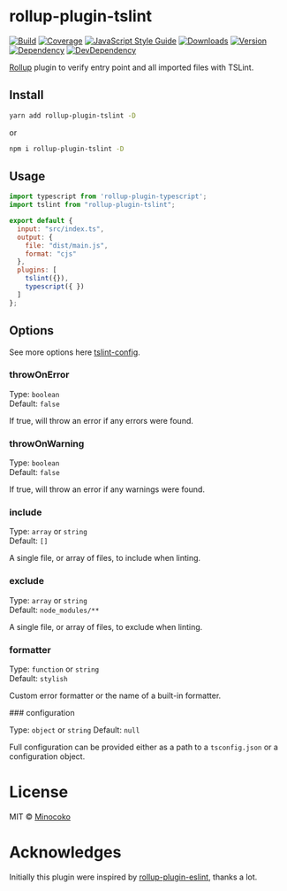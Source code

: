 # rollup-plugin-tslint 

[![Build][travis-img]][travis]
[![Coverage][coveralls-img]][coveralls]
[![JavaScript Style Guide][standard-img]][standard]
[![Downloads][rollup-plugin-tslint-dt-img]][rollup-plugin-tslint-pkg]
[![Version][rollup-plugin-tslint-v-img]][rollup-plugin-tslint-pkg]
[![Dependency][dependency-img]][dependency]
[![DevDependency][devDependency-img]][dependency]

[travis-img]: https://travis-ci.org/minocoko/rollup-plugin-tslint.svg
[travis]: https://travis-ci.org/minocoko/rollup-plugin-tslint
[coveralls-img]: https://coveralls.io/repos/github/minocoko/rollup-plugin-tslint/badge.svg
[coveralls]: https://coveralls.io/github/minocoko/rollup-plugin-tslint
[standard-img]: https://img.shields.io/badge/code_style-standard-brightgreen.svg
[standard]: https://standardjs.com
[rollup-plugin-tslint-pkg]: https://www.npmjs.com/package/rollup-plugin-tslint
[rollup-plugin-tslint-dt-img]: https://img.shields.io/npm/dt/rollup-plugin-tslint.svg
[rollup-plugin-tslint-v-img]: https://img.shields.io/npm/v/rollup-plugin-tslint.svg
[dependency]: https://david-dm.org/minocoko/rollup-plugin-tslint
[dependency-img]: https://david-dm.org/minocoko/rollup-plugin-tslint/status.svg
[devDependency-img]: https://david-dm.org/minocoko/rollup-plugin-tslint/dev-status.svg
[rollup]: https://github.com/rollup/rollup
[tslint-config]: https://palantir.github.io/tslint/usage/configuration
[rollup-plugin-eslint]: https://github.com/TrySound/rollup-plugin-eslint

[Rollup] plugin to verify entry point and all imported files with TSLint.


## Install

```sh
yarn add rollup-plugin-tslint -D
```

or 

```sh
npm i rollup-plugin-tslint -D
```


## Usage

```js
import typescript from 'rollup-plugin-typescript';
import tslint from "rollup-plugin-tslint";

export default {
  input: "src/index.ts",
  output: {
    file: "dist/main.js",
    format: "cjs"
  },
  plugins: [
    tslint({}),
    typescript({ })
  ]
};

```


## Options

See more options here [tslint-config].

### throwOnError

Type: `boolean`  
Default: `false`

If true, will throw an error if any errors were found.

### throwOnWarning

Type: `boolean`  
Default: `false`

If true, will throw an error if any warnings were found.

### include

Type: `array` or `string`  
Default: `[]`

A single file, or array of files, to include when linting.

### exclude

Type: `array` or `string`  
Default: `node_modules/**`

A single file, or array of files, to exclude when linting.

### formatter

Type: `function` or `string`  
Default: `stylish`

Custom error formatter or the name of a built-in formatter.

### configuration

Type: `object` or `string`
Default: `null`

Full configuration can be provided either as a path to a `tsconfig.json` or a configuration object.


# License

MIT © [Minocoko](mailto:minocoko@outlook.com)

# Acknowledges
Initially this plugin were inspired by [rollup-plugin-eslint], thanks a lot.